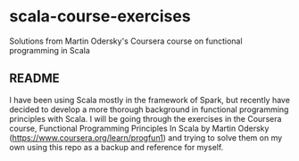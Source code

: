 # scala-course-exercises
Solutions from Martin Odersky's Coursera course on functional programming in Scala

## README

I have been using Scala mostly in the framework of Spark, but recently have decided to develop a more thorough
background in functional programming principles with Scala. I will be going through the exercises in the Coursera
course, Functional Programming Principles In Scala by Martin Odersky (https://www.coursera.org/learn/progfun1)
and trying to solve them on my own using this repo as a backup and reference for myself.
